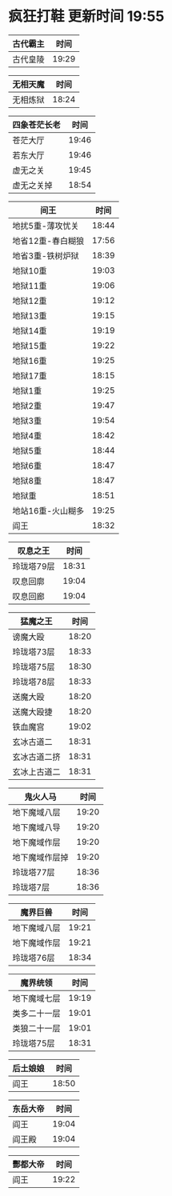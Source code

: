 # 疯狂打鞋 更新时间 19:55

| 古代霸主   | 时间    |
|--------|-------|
| 古代皇陵 | 19:29 |

| 无相天魔   | 时间    |
|--------|-------|
| 无相炼狱 | 18:24 |

| 四象苍茫长老   | 时间    |
|--------|-------|
| 苍茫大厅 | 19:46 |
| 若东大厅 | 19:46 |
| 虚无之关 | 19:45 |
| 虚无之关掉 | 18:54 |

| 间王   | 时间    |
|--------|-------|
| 地扰5重-薄攻忧关 | 18:44 |
| 地省12重-春白糊狼 | 17:56 |
| 地省3重-铁树炉狱 | 18:39 |
| 地狱10重 | 19:03 |
| 地狱11重 | 19:06 |
| 地狱12重 | 19:12 |
| 地狱13重 | 19:15 |
| 地狱14重 | 19:19 |
| 地狱15重 | 19:22 |
| 地狱16重 | 19:25 |
| 地狱17重 | 18:15 |
| 地狱1重 | 19:25 |
| 地狱2重 | 19:47 |
| 地狱3重 | 19:54 |
| 地狱4重 | 18:42 |
| 地狱5重 | 18:44 |
| 地狱6重 | 18:47 |
| 地狱8重 | 18:47 |
| 地狱重 | 18:51 |
| 地站16重-火山糊多 | 19:25 |
| 阎王 | 18:32 |

| 叹息之王   | 时间    |
|--------|-------|
| 玲珑塔79层 | 18:31 |
| 叹息回廓 | 19:04 |
| 叹息回廊 | 19:04 |

| 猛魔之王   | 时间    |
|--------|-------|
| 谤魔大殴 | 18:20 |
| 玲珑塔73层 | 18:33 |
| 玲珑塔75层 | 18:30 |
| 玲珑塔78层 | 18:33 |
| 送魔大殴 | 18:20 |
| 送魔大殴捷 | 18:20 |
| 铁血魔宫 | 19:02 |
| 玄冰古道二 | 18:31 |
| 玄冰古道二挤 | 18:31 |
| 玄冰上古道二 | 18:31 |

| 鬼火人马   | 时间    |
|--------|-------|
| 地下魔域八层 | 19:20 |
| 地下魔域八导 | 19:20 |
| 地下魔域作层 | 19:20 |
| 地下魔域作层掉 | 19:20 |
| 玲珑塔77层 | 18:36 |
| 玲珑塔7层 | 18:36 |

| 魔界巨兽   | 时间    |
|--------|-------|
| 地下魔域八层 | 19:21 |
| 地下魔域作层 | 19:21 |
| 玲珑塔76层 | 18:34 |

| 魔界统领   | 时间    |
|--------|-------|
| 地下魔域七层 | 19:19 |
| 类多二十一层 | 19:01 |
| 类狼二十一层 | 19:01 |
| 玲珑塔75层 | 18:31 |

| 后土娘娘   | 时间    |
|--------|-------|
| 阎王 | 18:50 |

| 东岳大帝   | 时间    |
|--------|-------|
| 阎王 | 19:04 |
| 阎王殿 | 19:04 |

| 酆都大帝   | 时间    |
|--------|-------|
| 阎王 | 19:22 |